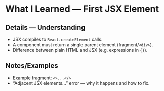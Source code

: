 # What I Learned — First JSX Element

## Details — Understanding
- JSX compiles to `React.createElement` calls.
- A component must return a single parent element (fragment/`<div>`).
- Difference between plain HTML and JSX (e.g. expressions in `{}`).


## Notes/Examples
- Example fragment: `<>...</>`
- “Adjacent JSX elements...” error — why it happens and how to fix.